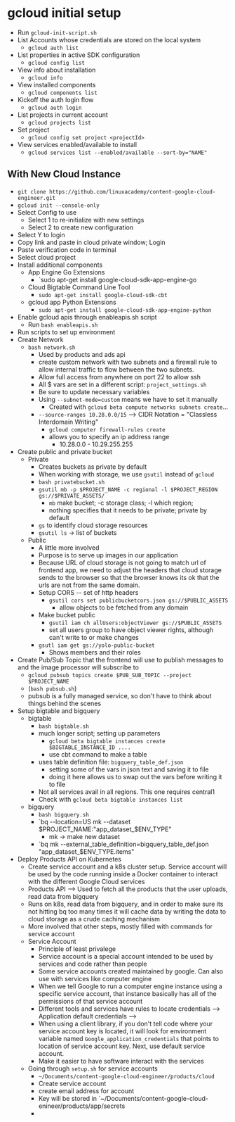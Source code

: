 # gcloud initial setup

- Run `gcloud-init-script.sh`
- List Accounts whose credentials are stored on the local system
	- `gcloud auth list`
- List properties in active SDK configuration
	- `gcloud config list`
- View info about installation
	- `gcloud info`
- View installed components
	- `gcloud components list`
- Kickoff the auth login flow
	- `gcloud auth login`
- List projects in current account
	- `gcloud projects list`
- Set project 
	- `gcloud config set project <projectId>`
- View services enabled/available to install
	- `gcloud services list --enabled/available --sort-by="NAME"`

## With New Cloud Instance
- `git clone https://github.com/linuxacademy/content-google-cloud-engineer.git`
- `gcloud init --console-only`
- Select Config to use
	- Select 1 to re-initialize with new settings
	- Select 2 to create new configuration
- Select Y to login
- Copy link and paste in cloud private window; Login
- Paste verification code in terminal
- Select cloud project
- Install additional components
	- App Engine Go Extensions
		- `sudo apt-get install google-cloud-sdk-app-engine-go
	- Cloud Bigtable Command Line Tool
		- `sudo apt-get install google-cloud-sdk-cbt`
	- gcloud app Python Extensions
		- `sudo apt-get install google-cloud-sdk-app-engine-python`
- Enable gcloud apis through enableapis.sh script
	- Run `bash enableapis.sh`
- Run scripts to set up environment
- Create Network
	- `bash network.sh`
		- Used by products and ads api
		- create custom network with two subnets and a firewall rule to allow internal traffic to flow between the two subnets. 
		- Allow full access from anywhere on port 22 to allow ssh
		- All $ vars are set in a different script: `project_settings.sh`
		- Be sure to update necessary variables
		- Using `--subnet-mode=custom` means we have to set it manually
			- Created with `gcloud beta compute networks subnets create`...
		- `--source-ranges 10.28.0.0/15` --> CIDR Notation = "Classless Interdomain Writing"
			- `gcloud computer firewall-rules create`
			- allows you to specify an ip address range
				- 10.28.0.0 - 10.29.255.255
- Create public and private bucket
	- Private
		- Creates buckets as private by default
		- When working with storage, we use `gsutil` instead of `gcloud`
		- `bash privatebucket.sh`
		- `gsutil mb -p $PROJECT_NAME -c regional -l $PROJECT_REGION gs://$PRIVATE_ASSETS/`
			- `mb` make bucket; -c storage class; -l which region; 
			- nothing specifies that it needs to be private; private by default
		- `gs` to identify cloud storage resources
		- `gsutil ls` -> list of buckets
	- Public
		- A little more involved
		- Purpose is to serve up images in our application
		- Because URL of cloud storage is not going to match url of frontend app, we need to adjust the headers that cloud storage sends to the browser so that the browser knows its ok that the urls are not from the same domain.
		- Setup CORS -- set of http headers
			- `gsutil cors set publicbucketcors.json gs://$PUBLIC_ASSETS`
				- allow objects to be fetched from any domain
		- Make bucket public
			- `gsutil iam ch allUsers:objectViewer gs://$PUBLIC_ASSETS`
			- set all users group to have object viewer rights, although can't write to or make changes
		- `gsutl iam get gs://yolo-public-bucket`
			- Shows members and their roles
- Create Pub/Sub Topic that the frontend will use to publish messages to and the image processor will subscribe to
	- `gcloud pubsub topics create $PUB_SUB_TOPIC --project $PROJECT_NAME`
	- (`bash pubsub.sh`)
	- pubsub is a fully managed service, so don't have to think about things behind the scenes
- Setup bigtable and bigquery
	- bigtable
		- `bash bigtable.sh`
		- much longer script; setting up parameters
			- `gcloud beta bigtable instances create $BIGTABLE_INSTANCE_ID ....`
			- use cbt command to make a table
		- uses table definition file: `bigquery_table_def.json`
			- setting some of the vars in json text and saving it to file
			- doing it here allows us to swap out the vars before writing it to file
		- Not all services avail in all regions. This one requires central1
		- Check with `gcloud beta bigtable instances list`
	- bigquery
		- `bash bigquery.sh`
		- `bq --location=US mk --dataset $PROJECT_NAME:"app_dataset_$ENV_TYPE"
			- mk -> make new dataset
		- `bq mk --external_table_definition=bigquery_table_def.json "app_dataset_$ENV_TYPE.items"
- Deploy Products API on Kubernetes
	- Create service account and a k8s cluster setup. Service account will be used by the code running inside a Docker container to interact with the different Google Cloud services
	- Products API --> Used to fetch all the products that the user uploads, read data from bigquery
	- Runs on k8s, read data from bigquery, and in order to make sure its not hitting bq too many times it will cache data by writing the data to cloud storage as a crude caching mechanism
	- More involved that other steps, mostly filled with commands for service account
	- Service Account
		- Principle of least privalege
		- Service account is a special account intended to be used by services and code rather than people
		- Some service accounts created maintained by google. Can also use with services like computer engine
		- When we tell Google to run a computer engine instance using a specific service account, that instance basically has all of the permissions of that service account
		- Different tools and services have rules to locate credentials --> Application default credentials --> 
		- When using a client library, if you don't tell code where your service account key is located, it will look for environment variable named `Google_application_credentials` that points to location of service account key. Next, use default service account.
		- Make it easier to have software interact with the services
	- Going through `setup.sh` for service accounts
		- `~/Documents/content-google-cloud-engineer/products/cloud`
		- Create service account
		- create email address for account
		- Key will be stored in `~/Documents/content-google-cloud-enineer/products/app/secrets
		- 
			
	
	
	
	

